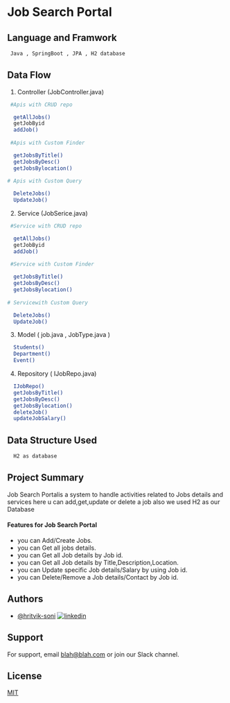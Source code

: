 # Job Search Portal

## Language and Framwork 

```bash
 Java , SpringBoot , JPA , H2 database
```

## Data Flow

 1. Controller (JobController.java)

```bash
 #Apis with CRUD repo

  getAllJobs()
  getJobByid
  addJob()
  
 #Apis with Custom Finder

  getJobsByTitle()
  getJobsByDesc()
  getJobsBylocation()
 
# Apis with Custom Query

  DeleteJobs()
  UpdateJob()

```
2. Service (JobSerice.java)

```bash
 #Service with CRUD repo

  getAllJobs()
  getJobByid
  addJob()
  
 #Service with Custom Finder

  getJobsByTitle()
  getJobsByDesc()
  getJobsBylocation()
 
# Servicewith Custom Query 

  DeleteJobs()
  UpdateJob()
```

3. Model ( job.java , JobType.java )

```bash
  Students()
  Department()
  Event()
```
4. Repository ( IJobRepo.java)

```bash
  IJobRepo()
  getJobsByTitle()
  getJobsByDesc()
  getJobsBylocation()
  deleteJob()
  updateJobSalary()
```

## Data Structure Used

```bash
  H2 as database
```

## Project Summary

Job Search Portalis a system to handle activities related to Jobs details and services here u can add,get,update or delete a job also we used H2 as our Database
 
  #### Features for Job Search Portal

- you can Add/Create Jobs.
- you can Get all jobs details.
- you can Get all Job details by Job id.
- you can Get all Job details by Title,Description,Location.
- you can Update specific Job details/Salary by using Job id.
- you can Delete/Remove a Job details/Contact by Job id.


  
## Authors

- [@hritvik-soni](https://www.github.com/hritvik-soni)
[![linkedin](https://img.shields.io/badge/linkedin-0A66C2?style=for-the-badge&logo=linkedin&logoColor=white)](https://www.linkedin.com/)


## Support

For support, email blah@blah.com or join our Slack channel.


## License

[MIT](https://choosealicense.com/licenses/mit/)


